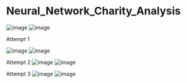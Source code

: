 # Neural_Network_Charity_Analysis



![image](https://user-images.githubusercontent.com/66183125/153739455-9eef7557-7b40-4ab1-b2d0-131bd4cb55fa.png)
![image](https://user-images.githubusercontent.com/66183125/153739472-7a855273-a1e6-48aa-9eed-0f49613b21a0.png)



Attempt 1 

![image](https://user-images.githubusercontent.com/66183125/153739487-6667119c-197c-45d3-841e-87020f4db5a8.png)
![image](https://user-images.githubusercontent.com/66183125/153739498-61afb055-3e86-4d12-9d71-7c82285f2aac.png)


Attempt 2
![image](https://user-images.githubusercontent.com/66183125/153739523-68479042-8867-47a8-9fc8-8aac515ff097.png)
![image](https://user-images.githubusercontent.com/66183125/153739535-4bf40b0f-5721-4e96-bc5b-e27753ee62a7.png)


Attempt 3
![image](https://user-images.githubusercontent.com/66183125/153739543-59b4f91a-8e0d-4532-9a15-e4ffacf0d7ac.png)
![image](https://user-images.githubusercontent.com/66183125/153739555-28ca8d90-c02d-445d-bd8e-35c4bd24e3a1.png)
